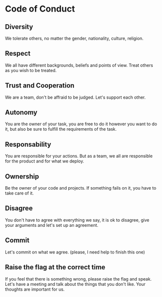# Code of Conduct

## Diversity
We tolerate others, no matter the gender, nationality, culture, religion.

## Respect
We all have different backgrounds, beliefs and points of view.
Treat others as you wish to be treated.

## Trust and Cooperation
We are a team, don't be affraid to be judged. Let's support each other.

## Autonomy
You are the owner of your task, you are free to do it however you want to do it, but also be sure to fulfill the requirements of the task.

## Responsability
You are responsible for your actions. But as a team, we all are responsible for the product and for what we deploy.

## Ownership
Be the owner of your code and projects.  If something fails on it, you have to take care of it.

## Disagree
You don't have to agree with everything we say, it is ok to disagree, give your arguments and let's set up an agreement.

## Commit
Let's commit on what we agree. (please, I need help to finish this one)

## Raise the flag at the correct time
If you feel that there is something wrong, please raise the flag and speak. Let's have a meeting and talk about the things that you don't like. Your thoughts are important for us.
